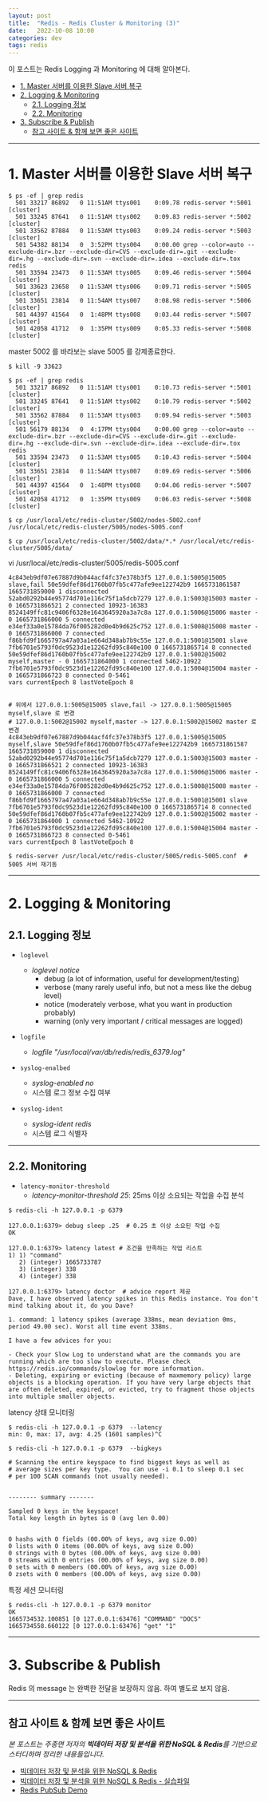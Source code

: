 ```yaml
---
layout: post
title:  "Redis - Redis Cluster & Monitoring (3)"
date:   2022-10-08 10:00
categories: dev
tags: redis 
---
```


이 포스트는 Redis Logging 과 Monitoring 에 대해 알아본다.

<!-- TOC -->
* [1. Master 서버를 이용한 Slave 서버 복구](#1-master-서버를-이용한-slave-서버-복구)
* [2. Logging & Monitoring](#2-logging--monitoring)
  * [2.1. Logging 정보](#21-logging-정보)
  * [2.2. Monitoring](#22-monitoring)
* [3. Subscribe & Publish](#3-subscribe--publish)
  * [참고 사이트 & 함께 보면 좋은 사이트](#참고-사이트--함께-보면-좋은-사이트)
<!-- TOC -->

---

# 1. Master 서버를 이용한 Slave 서버 복구

```shell
$ ps -ef | grep redis
  501 33217 86892   0 11:51AM ttys001    0:09.78 redis-server *:5001 [cluster]
  501 33245 87641   0 11:51AM ttys002    0:09.83 redis-server *:5002 [cluster]
  501 33562 87884   0 11:53AM ttys003    0:09.24 redis-server *:5003 [cluster]
  501 54382 88134   0  3:52PM ttys004    0:00.00 grep --color=auto --exclude-dir=.bzr --exclude-dir=CVS --exclude-dir=.git --exclude-dir=.hg --exclude-dir=.svn --exclude-dir=.idea --exclude-dir=.tox redis
  501 33594 23473   0 11:53AM ttys005    0:09.46 redis-server *:5004 [cluster]
  501 33623 23658   0 11:53AM ttys006    0:09.71 redis-server *:5005 [cluster]
  501 33651 23814   0 11:54AM ttys007    0:08.98 redis-server *:5006 [cluster]
  501 44397 41564   0  1:48PM ttys008    0:03.44 redis-server *:5007 [cluster]
  501 42058 41712   0  1:35PM ttys009    0:05.33 redis-server *:5008 [cluster]
```

master 5002 를 바라보는 slave 5005 를 강제종료한다.
```shell
$ kill -9 33623

$ ps -ef | grep redis
  501 33217 86892   0 11:51AM ttys001    0:10.73 redis-server *:5001 [cluster]
  501 33245 87641   0 11:51AM ttys002    0:10.79 redis-server *:5002 [cluster]
  501 33562 87884   0 11:53AM ttys003    0:09.94 redis-server *:5003 [cluster]
  501 56179 88134   0  4:17PM ttys004    0:00.00 grep --color=auto --exclude-dir=.bzr --exclude-dir=CVS --exclude-dir=.git --exclude-dir=.hg --exclude-dir=.svn --exclude-dir=.idea --exclude-dir=.tox redis
  501 33594 23473   0 11:53AM ttys005    0:10.43 redis-server *:5004 [cluster]
  501 33651 23814   0 11:54AM ttys007    0:09.69 redis-server *:5006 [cluster]
  501 44397 41564   0  1:48PM ttys008    0:04.06 redis-server *:5007 [cluster]
  501 42058 41712   0  1:35PM ttys009    0:06.03 redis-server *:5008 [cluster]
```

```shell
$ cp /usr/local/etc/redis-cluster/5002/nodes-5002.conf /usr/local/etc/redis-cluster/5005/nodes-5005.conf

$ cp /usr/local/etc/redis-cluster/5002/data/*.* /usr/local/etc/redis-cluster/5005/data/
```

vi /usr/local/etc/redis-cluster/5005/redis-5005.conf
```shell
4c843eb9df07e67887d9b044acf4fc37e378b3f5 127.0.0.1:5005@15005 slave,fail 50e59dfef86d1760b07fb5c477afe9ee122742b9 1665731861587 1665731859000 1 disconnected
52abd0292b44e95774d701e116c75f1a5dcb7279 127.0.0.1:5003@15003 master - 0 1665731866521 2 connected 10923-16383
8524149ffc81c9406f6328e1643645920a3a7c8a 127.0.0.1:5006@15006 master - 0 1665731866000 5 connected
e34ef33a0e15784da76f005282d0e4b9d625c752 127.0.0.1:5008@15008 master - 0 1665731866000 7 connected
f86bfd9f1665797a47a03a1e664d348ab7b9c55e 127.0.0.1:5001@15001 slave 7fb6701e5793f0dc9523d1e12262fd95c840e100 0 1665731865714 8 connected
50e59dfef86d1760b07fb5c477afe9ee122742b9 127.0.0.1:5002@15002 myself,master - 0 1665731864000 1 connected 5462-10922
7fb6701e5793f0dc9523d1e12262fd95c840e100 127.0.0.1:5004@15004 master - 0 1665731866723 8 connected 0-5461
vars currentEpoch 8 lastVoteEpoch 8


# 위에서 127.0.0.1:5005@15005 slave,fail -> 127.0.0.1:5005@15005 myself,slave 로 변경
# 127.0.0.1:5002@15002 myself,master -> 127.0.0.1:5002@15002 master 로 변경
4c843eb9df07e67887d9b044acf4fc37e378b3f5 127.0.0.1:5005@15005 myself,slave 50e59dfef86d1760b07fb5c477afe9ee122742b9 1665731861587 1665731859000 1 disconnected
52abd0292b44e95774d701e116c75f1a5dcb7279 127.0.0.1:5003@15003 master - 0 1665731866521 2 connected 10923-16383
8524149ffc81c9406f6328e1643645920a3a7c8a 127.0.0.1:5006@15006 master - 0 1665731866000 5 connected
e34ef33a0e15784da76f005282d0e4b9d625c752 127.0.0.1:5008@15008 master - 0 1665731866000 7 connected
f86bfd9f1665797a47a03a1e664d348ab7b9c55e 127.0.0.1:5001@15001 slave 7fb6701e5793f0dc9523d1e12262fd95c840e100 0 1665731865714 8 connected
50e59dfef86d1760b07fb5c477afe9ee122742b9 127.0.0.1:5002@15002 master - 0 1665731864000 1 connected 5462-10922
7fb6701e5793f0dc9523d1e12262fd95c840e100 127.0.0.1:5004@15004 master - 0 1665731866723 8 connected 0-5461
vars currentEpoch 8 lastVoteEpoch 8
```

```shell
$ redis-server /usr/local/etc/redis-cluster/5005/redis-5005.conf  # 5005 서버 재기동
```

---

# 2. Logging & Monitoring

## 2.1. Logging 정보

- `loglevel`
  - *loglevel notice*
    - debug (a lot of information, useful for development/testing)
    - verbose (many rarely useful info, but not a mess like the debug level)
    - notice (moderately verbose, what you want in production probably)
    - warning (only very important / critical messages are logged)

- `logfile`
  - *logfile "/usr/local/var/db/redis/redis_6379.log"*

- `syslog-enalbed`
  - *syslog-enabled no*
  - 시스템 로그 정보 수집 여부

- `syslog-ident`
  - *syslog-ident redis*
  - 시스템 로그 식별자

---

## 2.2. Monitoring

- `latency-monitor-threshold`
  - *latency-monitor-threshold 25*: 25ms 이상 소요되는 작업을 수집 분석

```shell
$ redis-cli -h 127.0.0.1 -p 6379

127.0.0.1:6379> debug sleep .25  # 0.25 초 이상 소요된 작업 수집
OK

127.0.0.1:6379> latency latest # 조건을 만족하는 작업 리스트
1) 1) "command"
   2) (integer) 1665733787
   3) (integer) 338
   4) (integer) 338
   
127.0.0.1:6379> latency doctor  # advice report 제공
Dave, I have observed latency spikes in this Redis instance. You don't mind talking about it, do you Dave?

1. command: 1 latency spikes (average 338ms, mean deviation 0ms, period 49.00 sec). Worst all time event 338ms.

I have a few advices for you:

- Check your Slow Log to understand what are the commands you are running which are too slow to execute. Please check https://redis.io/commands/slowlog for more information.
- Deleting, expiring or evicting (because of maxmemory policy) large objects is a blocking operation. If you have very large objects that are often deleted, expired, or evicted, try to fragment those objects into multiple smaller objects.
```

latency 상태 모니터링
```shell
$ redis-cli -h 127.0.0.1 -p 6379  --latency
min: 0, max: 17, avg: 4.25 (1601 samples)^C
```

```shell
$ redis-cli -h 127.0.0.1 -p 6379  --bigkeys

# Scanning the entire keyspace to find biggest keys as well as
# average sizes per key type.  You can use -i 0.1 to sleep 0.1 sec
# per 100 SCAN commands (not usually needed).


-------- summary -------

Sampled 0 keys in the keyspace!
Total key length in bytes is 0 (avg len 0.00)


0 hashs with 0 fields (00.00% of keys, avg size 0.00)
0 lists with 0 items (00.00% of keys, avg size 0.00)
0 strings with 0 bytes (00.00% of keys, avg size 0.00)
0 streams with 0 entries (00.00% of keys, avg size 0.00)
0 sets with 0 members (00.00% of keys, avg size 0.00)
0 zsets with 0 members (00.00% of keys, avg size 0.00)
```

특정 세션 모니터링
```shell
$ redis-cli -h 127.0.0.1 -p 6379 monitor
OK
1665734532.100851 [0 127.0.0.1:63476] "COMMAND" "DOCS"
1665734558.660122 [0 127.0.0.1:63476] "get" "1"
```

---

# 3. Subscribe & Publish

Redis 의 message 는 완벽한 전달을 보장하지 않음.
하여 별도로 보지 않음.

--- 

## 참고 사이트 & 함께 보면 좋은 사이트

*본 포스트는 주종면 저자의 **빅데이터 저장 및 분석을 위한 NoSQL & Redis**를 기반으로 스터디하며 정리한 내용들입니다.*

* [빅데이터 저장 및 분석을 위한 NoSQL & Redis](http://www.yes24.com/Product/Goods/71131862)
* [빅데이터 저장 및 분석을 위한 NoSQL & Redis - 실습파일](http://www.pitmongo.co.kr/bbs/board.php?bo_table=h_file&wr_id=35)
* [Redis PubSub Demo](https://gist.github.com/pietern/348262)